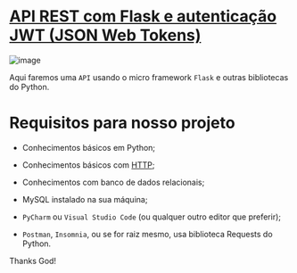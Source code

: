 # [API REST com Flask e autenticação JWT (JSON Web Tokens)](https://medium.com/@hedgarbezerra35/api-rest-com-flask-autenticacao-25d99b8679b6)

![image](https://user-images.githubusercontent.com/69597971/153196276-315bbc4c-ed9b-4540-bccf-1772d67f837a.png)


Aqui faremos uma ``API`` usando o micro framework ``Flask`` e outras bibliotecas do Python. 

# Requisitos para nosso projeto

* Conhecimentos básicos em Python;

* Conhecimentos básicos com [HTTP](https://developer.mozilla.org/pt-BR/docs/Web/HTTP/Methods);

* Conhecimentos com banco de dados relacionais;

* MySQL instalado na sua máquina;

* ``PyCharm`` ou ``Visual Studio Code`` (ou qualquer outro editor que preferir);

* ``Postman``, ``Insomnia``, ou se for raiz mesmo, usa biblioteca Requests do Python.















Thanks God!
